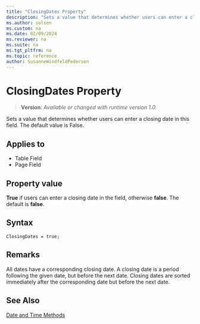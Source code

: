 ```yaml
---
title: "ClosingDates Property"
description: "Sets a value that determines whether users can enter a closing date in this field."
ms.author: solsen
ms.custom: na
ms.date: 02/09/2024
ms.reviewer: na
ms.suite: na
ms.tgt_pltfrm: na
ms.topic: reference
author: SusanneWindfeldPedersen
---
```

[//]: # (START>DO_NOT_EDIT)
[//]: # (IMPORTANT:Do not edit any of the content between here and the END>DO_NOT_EDIT.)
[//]: # (Any modifications should be made in the .xml files in the ModernDev repo.)
# ClosingDates Property
> **Version**: _Available or changed with runtime version 1.0._

Sets a value that determines whether users can enter a closing date in this field. The default value is False.

## Applies to
-   Table Field
-   Page Field

[//]: # (IMPORTANT: END>DO_NOT_EDIT)

## Property value

**True** if users can enter a closing date in the field, otherwise **false**. The default is **false**.

## Syntax

```AL
ClosingDates = true;
```

## Remarks  

All dates have a corresponding closing date. A closing date is a period following the given date, but before the next date. Closing dates are sorted immediately after the corresponding date but before the next date.  
  
## See Also  

[Date and Time Methods](../methods-auto/library.md)